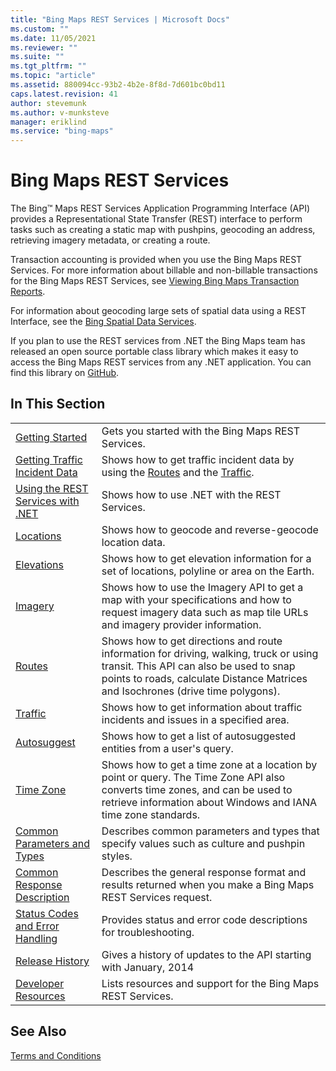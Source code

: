```yaml
---
title: "Bing Maps REST Services | Microsoft Docs"
ms.custom: ""
ms.date: 11/05/2021
ms.reviewer: ""
ms.suite: ""
ms.tgt_pltfrm: ""
ms.topic: "article"
ms.assetid: 880094cc-93b2-4b2e-8f8d-7d601bc0bd11
caps.latest.revision: 41
author: stevemunk
ms.author: v-munksteve
manager: eriklind
ms.service: "bing-maps"
---
```

# Bing Maps REST Services

The Bing™ Maps REST Services Application Programming Interface (API) provides a Representational State Transfer (REST) interface to perform tasks such as creating a static map with pushpins, geocoding an address, retrieving imagery metadata, or creating a route.  
  
Transaction accounting is provided when you use the Bing Maps REST Services. For more information about billable and non-billable transactions for the Bing Maps REST Services, see [Viewing Bing Maps Transaction Reports](../getting-started/bing-maps-dev-center-help/understanding-bing-maps-transactions.md).  

For information about geocoding large sets of spatial data using a REST Interface, see the [Bing Spatial Data Services](../spatial-data-services/index.md).

If you plan to use the REST services from .NET the Bing Maps team has released an open source portable class library which makes it easy to access the Bing Maps REST services from any .NET application. You can find this library on [GitHub](https://github.com/Microsoft/BingMapsRESTToolkit/).  
  
## In This Section  
  
|||  
|-|-|  
|[Getting Started](getting-started-with-the-bing-maps-rest-services.md)|Gets you started with the Bing Maps REST Services.|
|[Getting Traffic Incident Data](getting-traffic-incident-data.md)|Shows how to get traffic incident data by using the [Routes](routes/index.md) and the [Traffic](traffic/index.md).|
|[Using the REST Services with .NET](../rest-services/using-the-rest-services-with-net.md)|Shows how to use .NET with the REST Services.|
|[Locations](locations/index.md)|Shows how to geocode and reverse-geocode location data.|
|[Elevations](elevations/index.md)|Shows how to get elevation information for a set of locations, polyline or area on the Earth.|  
|[Imagery](imagery/index.md)|Shows how to use the Imagery API to get a map with your specifications and how to request imagery data such as map tile URLs and imagery provider information.|
|[Routes](routes/index.md)|Shows how to get directions and route information for driving, walking, truck or using transit. This API can also be used to snap points to roads, calculate Distance Matrices and Isochrones (drive time polygons).|
|[Traffic](traffic/index.md)|Shows how to get information about traffic incidents and issues in a specified area.|
|[Autosuggest](autosuggest.md)| Shows how to get a list of autosuggested entities from a user's query.|
|[Time Zone](timezone/index.md)|Shows how to get a time zone at a location by point or query. The Time Zone API also converts time zones, and can be used to retrieve information about Windows and IANA time zone standards.|
|[Common Parameters and Types](common-parameters-and-types/index.md)|Describes common parameters and types that specify values such as culture and pushpin styles.|
|[Common Response Description](common-response-description.md)|Describes the general response format and results returned when you make a Bing Maps REST Services request.|
|[Status Codes and Error Handling](status-codes-and-error-handling.md)|Provides status and error code descriptions for troubleshooting.|
|[Release History](release-history.md)|Gives a history of updates to the API starting with January, 2014|
|[Developer Resources](developer-resources.md)|Lists resources and support for the Bing Maps REST Services.|
  
## See Also

[Terms and Conditions](https://www.microsoft.com/maps/product/terms.html)
